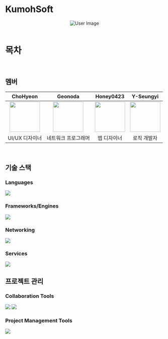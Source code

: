 # KumohSoft
<div style="text-align:center;">
  <img src="https://avatars.githubusercontent.com/u/184331450?s=200&v=4" alt="User Image">
</div>
<br>

# 목차
<br>

## 멤버
| ChoHyeon | Geonoda | Honey0423 | Y-Seungyi |
|:-------------:|:---------:|:-----:|:---------:|
| <img src="https://github.com/user-attachments/assets/6d9490dd-15b1-40e4-8f4b-5db323aaad2d" width="96" height="96"> | <img src="https://avatars.githubusercontent.com/u/113406097?s=96&v=4" width="96" height="96"> | <img src="https://avatars.githubusercontent.com/u/112930703?s=96&v=4" width="96" height="96"> | <img src="https://avatars.githubusercontent.com/u/99523154?s=96&v=4" width="96" height="96"> |
| UI/UX 디자이너 | 네트워크 프로그래머 | 맵 디자이너 | 로직 개발자 |
<br>

## 기술 스택
### Languages
<img src="https://img.shields.io/badge/C%23-239120?style=flat-square&logo=CSharp&logoColor=FFFFFF" />

### Frameworks/Engines
<img src="https://img.shields.io/badge/unity-000000?style=flat-square&logo=unity&logoColor=FFFFFF"/>

### Networking
<img src="https://img.shields.io/badge/photon-004480?style=flat-square&logo=photon&logoColor=FFFFFF"/>

### Services
<img src="https://img.shields.io/badge/firebase-DD2C00?style=flat-square&logo=firebase&logoColor=FFFFFF"/>

<br>

## 프로젝트 관리
### Collaboration Tools
<img src="https://img.shields.io/badge/notion-000000?style=flat-square&logo=notion&logoColor=FFFFFF"/> <img src="https://img.shields.io/badge/googlesheets-34A853?style=flat-square&logo=googlesheets&logoColor=FFFFFF"/>

### Project Management Tools
<img src="https://img.shields.io/badge/github-181717?style=flat-square&logo=github&logoColor=FFFFFF"/>
<br>
